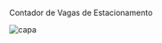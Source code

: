 Contador de Vagas de Estacionamento

![capa](https://github.com/WellingtonDev25/contador-vagas-yt/assets/56238012/480a64f0-d660-4545-b96c-aa6996d02e78)
